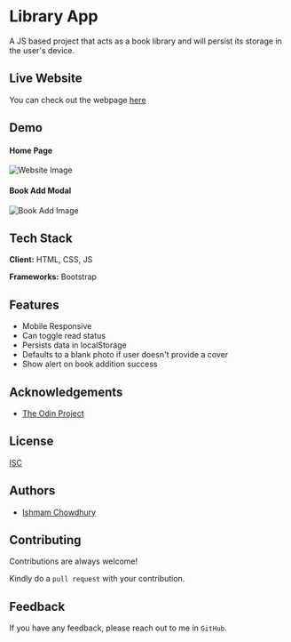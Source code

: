 # Library App

A JS based project that acts as a book library and will persist its storage in the user's device.

## Live Website

You can check out the webpage [here](https://ishmam156.github.io/BookLibrary/)

## Demo

#### Home Page

![Website Image](https://i.imgur.com/7lXRDhu.png)

#### Book Add Modal

![Book Add Image](https://i.imgur.com/N1mTJ1j.png)

## Tech Stack

**Client:** HTML, CSS, JS

**Frameworks:** Bootstrap

## Features

- Mobile Responsive
- Can toggle read status
- Persists data in localStorage
- Defaults to a blank photo if user doesn't provide a cover
- Show alert on book addition success

## Acknowledgements

- [The Odin Project](https://www.theodinproject.com/)

## License

[ISC](https://opensource.org/licenses/ISC)

## Authors

- [Ishmam Chowdhury](https://github.com/Ishmam156)

## Contributing

Contributions are always welcome!

Kindly do a `pull request` with your contribution.

## Feedback

If you have any feedback, please reach out to me in `GitHub`.
